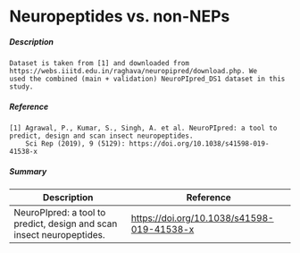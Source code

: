 # Neuropeptides vs. non-NEPs

##### Description

    Dataset is taken from [1] and downloaded from https://webs.iiitd.edu.in/raghava/neuropipred/download.php. We 
    used the combined (main + validation) NeuroPIpred_DS1 dataset in this study.

##### Reference

    [1] Agrawal, P., Kumar, S., Singh, A. et al. NeuroPIpred: a tool to predict, design and scan insect neuropeptides. 
        Sci Rep (2019), 9 (5129): https://doi.org/10.1038/s41598-019-41538-x
 
 ##### Summary
 
| Description                                                               | Reference                         |
|---------------------------------------------------------------------------|-----------------------------------|
| NeuroPIpred: a tool to predict, design and scan insect neuropeptides. | https://doi.org/10.1038/s41598-019-41538-x |
             

